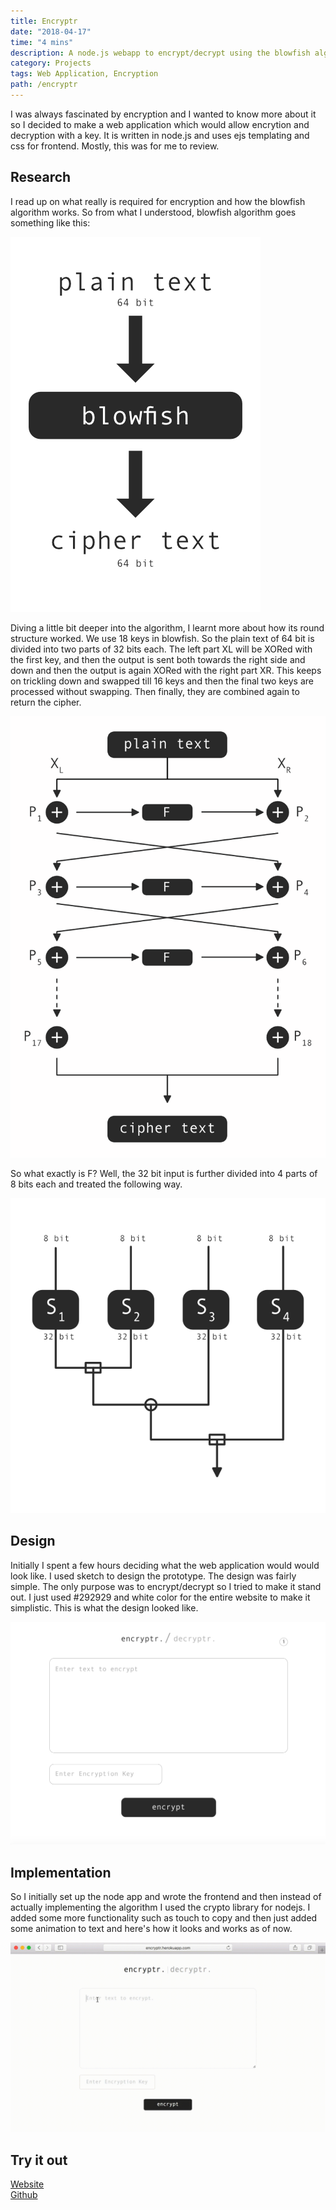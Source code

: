 ```yaml
---
title: Encryptr
date: "2018-04-17"
time: "4 mins"
description: A node.js webapp to encrypt/decrypt using the blowfish algorithm.
category: Projects
tags: Web Application, Encryption
path: /encryptr
---
```


I was always fascinated by encryption and I wanted to know more about it so I decided to make a web application which would allow encrytion and decryption with a key. It is written in node.js and uses ejs templating and css for frontend. Mostly, this was for me to review.

## Research

I read up on what really is required for encryption and how the blowfish algorithm works. So from what I understood, blowfish algorithm goes something like this:

![Basic flow](./image1.png)

Diving a little bit deeper into the algorithm, I learnt more about how its round structure worked. We use 18 keys in blowfish. So the plain text of 64 bit is divided into two parts of 32 bits each. The left part XL will be XORed with the first key, and then the output is sent both towards the right side and down and then the output is again XORed with the right part XR. This keeps on trickling down and swapped till 16 keys and then the final two keys are processed without swapping. Then finally, they are combined again to return the cipher.

![Blowfish 1](./image2.png)

So what exactly is F? Well, the 32 bit input is further divided into 4 parts of 8 bits each and treated the following way.

![Blowfish 2](./image3.png)

## Design

Initially I spent a few hours deciding what the web application would would look like. I used sketch to design the prototype. The design was fairly simple. The only purpose was to encrypt/decrypt so I tried to make it stand out. I just used #292929 and white color for the entire website to make it simplistic. This is what the design looked like.

![Design](./image4.png)

## Implementation

So I initially set up the node app and wrote the frontend and then instead of actually implementing the algorithm I used the crypto library for nodejs. I added some more functionality such as touch to copy and then just added some animation to text and here's how it looks and works as of now.

![Design demo](./image5.gif)

## Try it out

[Website](https://encryptr.herokuapp.com/)  
[Github](https://github.com/yagrawl/encryptr)  
